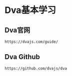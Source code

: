 Dva基本学习
===
Dva官网
---
```
https://dvajs.com/guide/
```
Dva Github
---
```
https://github.com/dvajs/dva
```
